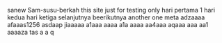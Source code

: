 sanew Sam-susu-berkah
this site just for testing only
hari pertama 1
hari kedua
hari ketiga
selanjutnya
beerikutnya
another one
meta
adzaaaa
afaaas1256
asdaap
jiaaaaa
a1aaa
aaaa
a1a
aaaa
aa4aaa
aqaaa
aaa
aa1
aaaaza
tas
a
a
q
